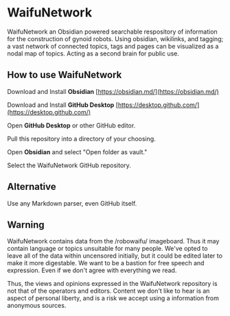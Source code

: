 # WaifuNetwork
 WaifuNetwork an Obsidian powered searchable respository of information for the construction of gynoid robots. Using obsidian, wikilinks, and tagging; a vast network of connected topics, tags and pages can be visualized as a nodal map of topics. Acting as a second brain for public use.

## How to use WaifuNetwork
Download and Install **Obsidian**
[https://obsidian.md/](https://obsidian.md/)

Download and Install **GitHub Desktop**
[https://desktop.github.com/](https://desktop.github.com/)

Open **GitHub Desktop** or other GitHub editor.

Pull this repository into a directory of your choosing.

Open **Obsidian** and select "Open folder as vault."

Select the WaifuNetwork GitHub repository.

## Alternative
Use any Markdown parser, even GitHub itself.

## Warning
WaifuNetwork contains data from the /robowaifu/ imageboard. Thus it may contain language or topics unsuitable for many people. We've opted to leave all of the data within uncensored initially, but it could be edited later to make it more digestable. We want to be a bastion for free speech and expression. Even if we don't agree with everything we read.

Thus, the views and opinions expressed in the WaifuNetwork repository is not that of the operators and editors. Content we don't like to hear is an aspect of personal liberty, and is a risk we accept using a information from anonymous sources.